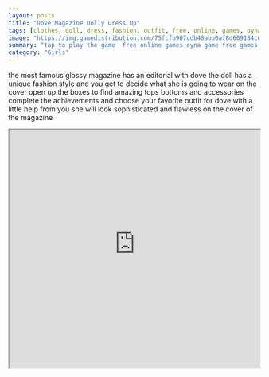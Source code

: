 ```yaml
---
layout: posts
title: "Dove Magazine Dolly Dress Up"
tags: [clothes, doll, dress, fashion, outfit, free, online, games, oyna, game, free, games, play, play, games]
image: "https://img.gamedistribution.com/75fcfb907cdb40abb0af8d609184c658.jpg"
summary: "tap to play the game  free online games oyna game free games play play games"
category: "Girls"
---
```


the most famous glossy magazine has an editorial with dove the doll has a unique fashion style and you get to decide what she is going to wear on the cover open up the boxes to find amazing tops bottoms and accessories complete the achievements and choose your favorite outfit for dove with a little help from you she will look sophisticated and flawless on the cover of the magazine

<iframe width="100%" height="480px;" src="https://html5.gamedistribution.com/75fcfb907cdb40abb0af8d609184c658/"></iframe>